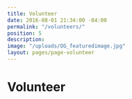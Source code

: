 ```yaml
---
title: Volunteer
date: 2016-08-01 21:34:00 -04:00
permalink: "/volunteers/"
position: 5
description: 
image: "/uploads/OG_featuredimage.jpg"
layout: pages/page-volunteer
---
```


# Volunteer